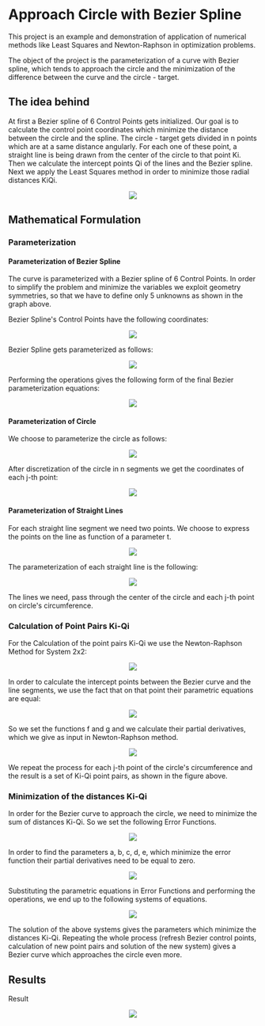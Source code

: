 # Approach Circle with Bezier Spline

This project is an example and demonstration of application of numerical methods like Least Squares and Newton-Raphson
in optimization problems. 

The object of the project is the parameterization of a curve with Bezier spline, which tends to approach the circle and
the minimization of the difference between the curve and the circle - target.

## The idea behind

At first a Bezier spline of 6 Control Points gets initialized. Our goal is to calculate the control point coordinates
which minimize the distance between the circle and the spline. The circle - target gets divided in n points which are at
a same distance angularly. For each one of these point, a straight line is being drawn from the center of the circle to
that point Ki. Then we calculate the intercept points Qi of the lines and the Bezier spline. Next we apply the Least
Squares method in order to minimize those radial distances KiQi.

<p align="center">
  <img src="readme/Screenshot_0.png">
</p>

## Mathematical Formulation

### Parameterization

#### Parameterization of Bezier Spline

The curve is parameterized with a Bezier spline of 6 Control Points. In order to simplify the problem and minimize the
variables we exploit geometry symmetries, so that we have to define only 5 unknowns as shown in the graph above.

Bezier Spline's Control Points have the following coordinates:

<p align="center">
  <img src="readme/Screenshot_1.png">
</p>

Bezier Spline gets parameterized as follows:

<p align="center">
  <img src="readme/Screenshot_2.png">
</p>

Performing the operations gives the following form of the final Bezier parameterization equations:

<p align="center">
  <img src="readme/Screenshot_3.png">
</p>

#### Parameterization of Circle

We choose to parameterize the circle as follows:

<p align="center">
  <img src="readme/Screenshot_4.png">
</p>

After discretization of the circle in n segments we get the coordinates of each j-th point:

<p align="center">
  <img src="readme/Screenshot_5.png">
</p>

#### Parameterization of Straight Lines

For each straight line segment we need two points. We choose to express the points on the line as function of a parameter t.

<p align="center">
  <img src="readme/Screenshot_6.png">
</p>

The parameterization of each straight line is the following:

<p align="center">
  <img src="readme/Screenshot_7.png">
</p>

The lines we need, pass through the center of the circle and each j-th point on circle's circumference.  

### Calculation of Point Pairs Ki-Qi

For the Calculation of the point pairs Ki-Qi we use the Newton-Raphson Method for System 2x2:

<p align="center">
  <img src="readme/Screenshot_8.png">
</p>

In order to calculate the intercept points between the Bezier curve and the line segments, we use the fact that on that point their parametric equations are equal:

<p align="center">
  <img src="readme/Screenshot_13.png">
</p>

So we set the functions f and g and we calculate their partial derivatives, which we give as input in Newton-Raphson method.

<p align="center">
  <img src="readme/Screenshot_9.png">
</p>

We repeat the process for each j-th point of the circle's circumference and the result is a set of Ki-Qi point pairs,
as shown in the figure above.

### Minimization of the distances Ki-Qi

In order for the Bezier curve to approach the circle, we need to minimize the sum of distances Ki-Qi. So we set the
following Error Functions.

<p align="center">
  <img src="readme/Screenshot_10.png">
</p>

In order to find the parameters a, b, c, d, e, which minimize the error function their partial derivatives need to be equal to zero.

<p align="center">
  <img src="readme/Screenshot_11.png">
</p>

Substituting the parametric equations in Error Functions and performing the operations, we end up to the following systems of equations.

<p align="center">
  <img src="readme/Screenshot_12.png">
</p>

The solution of the above systems gives the parameters which minimize the distances Ki-Qi.
Repeating the whole process (refresh Bezier control points, calculation of new point pairs and solution of the new system)
gives a Bezier curve which approaches the circle even more.

## Results

Result

<p align="center">
  <img src="readme/animation.gif">
</p>

